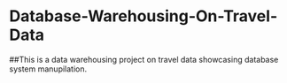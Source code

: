 # Database-Warehousing-On-Travel-Data
##This is a data warehousing project on travel data showcasing database system manupilation.
